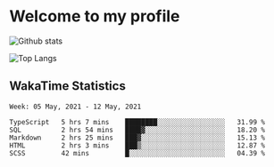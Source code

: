 # Welcome to my profile

![Github stats](https://github-readme-stats.vercel.app/api?username=xinthose&show_icons=true&theme=radical&count_private=true)

![Top Langs](https://github-readme-stats.vercel.app/api/top-langs/?username=xinthose)

## WakaTime Statistics
<!--START_SECTION:waka-->
```text
Week: 05 May, 2021 - 12 May, 2021

TypeScript   5 hrs 7 mins    ████████░░░░░░░░░░░░░░░░░   31.99 % 
SQL          2 hrs 54 mins   ████▓░░░░░░░░░░░░░░░░░░░░   18.20 % 
Markdown     2 hrs 25 mins   ███▓░░░░░░░░░░░░░░░░░░░░░   15.13 % 
HTML         2 hrs 3 mins    ███▒░░░░░░░░░░░░░░░░░░░░░   12.87 % 
SCSS         42 mins         █░░░░░░░░░░░░░░░░░░░░░░░░   04.39 % 
```
<!--END_SECTION:waka-->
